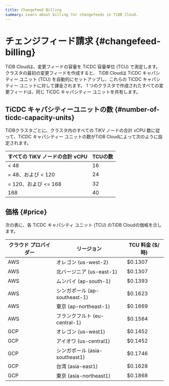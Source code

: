 ```yaml
---
title: Changefeed Billing
summary: Learn about billing for changefeeds in TiDB Cloud.
---
```


# チェンジフィード請求 {#changefeed-billing}

TiDB Cloudは、変更フィードの容量を TiCDC 容量単位 (TCU) で測定します。クラスタの最初の変更フィードを作成すると、 TiDB Cloudは TiCDC キャパシティー ユニット (TCU) を自動的にセットアップし、これらの TiCDC キャパシティー ユニットに対して課金されます。 1 つのクラスタで作成されたすべての変更フィードは、同じ TiCDC キャパシティー ユニットを共有します。

## TiCDC キャパシティーユニットの数 {#number-of-ticdc-capacity-units}

TiDBクラスタごとに、クラスタ内のすべての TiKV ノードの合計 vCPU 数に従って、TiCDC キャパシティー ユニットの数がTiDB Cloudによって次のように設定されます。

| すべての TiKV ノードの合計 vCPU | TCUの数 |
| --------------------- | ----- |
| &lt; 48               | 16    |
| = 48、および &lt; 120     | 24    |
| = 120、および &lt;= 168   | 32    |
| 168                   | 40    |

## 価格 {#price}

次の表に、各 TiCDC キャパシティ ユニット (TCU) のTiDB Cloudの価格を示します。

| クラウド プロバイダー | リージョン                    | TCU 料金 ($/時) |
| ----------- | ------------------------ | ------------ |
| AWS         | オレゴン (us-west-2)         | $0.1307      |
| AWS         | 北バージニア (us-east-1)       | $0.1307      |
| AWS         | ムンバイ (ap-south-1)        | $0.1393      |
| AWS         | シンガポール (ap-southeast-1)  | $0.1623      |
| AWS         | 東京 (ap-northeast-1)      | $0.1669      |
| AWS         | フランクフルト (eu-central-1)   | $0.1564      |
| GCP         | オレゴン (us-west1)          | $0.1452      |
| GCP         | アイオワ (us-central1)       | $0.1452      |
| GCP         | シンガポール (asia-southeast1) | $0.1746      |
| GCP         | 台湾 (asia-east1)          | $0.1628      |
| GCP         | 東京 (asia-northeast1)     | $0.1868      |
